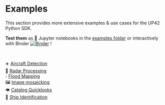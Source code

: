 # Examples

This section provides more extensive examples & use cases for the UP42 Python SDK. 

**Test them** as :orange_book: Jupyter notebooks in the [examples folder](https://github.com/up42/up42-py/tree/master/examples) or
interactively with Binder [![Binder](https://mybinder.org/badge_logo.svg)](https://mybinder.org/v2/gh/up42/up42-py/master?filepath=examples) !

<br>

:airplane: [Aircraft Detection](https://sdk.up42.com/examples/aircraft-detection)   
:satellite: [Radar Processing](https://sdk.up42.com/examples/radar_processing_1/)  
:droplet: [Flood Mapping](https://sdk.up42.com/examples/flood_mapping/)  
🖼️ [Image mosaicking](https://github.com/up42/mosaicking)  
:eye: [Catalog Quicklooks](https://sdk.up42.com/examples/catalog-quicklooks/)  
:ship: [Ship Identification](https://sdk.up42.com/examples/ship-identification) 
